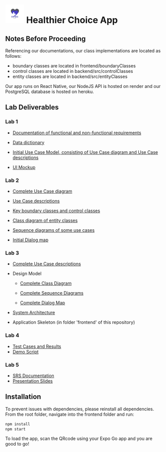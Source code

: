 # <img src='https://github.com/Nicyzk/Healthier-Choice-App/blob/master/frontend/assets/logo.png?raw=true' style="background: white" height='60' alt='Healthier Choice App Logo' aria-label='' /> Healthier Choice App

## Notes Before Proceeding
Referencing our documentations, our class implementations are located as follows:
- boundary classes are located in frontend/boundaryClasses
- control classes are located in backend/src/controlClasses
- entity classes are located in backend/src/entityClasses    


Our app runs on React Native, our NodeJS API is hosted on render and our PostgreSQL database is hosted on heroku. 

## Lab Deliverables
### Lab 1
- [Documentation of functional and non-functional requirements](https://entuedu.sharepoint.com/:w:/r/teams/SWEEESolutions2006/Shared%20Documents/General/Lab%201/Documentation%20of%20functional%20and%20non-functional%20requirements.docx?d=wa2a07b9e1ef94aa5840d655e4a56658a&csf=1&web=1&e=Tmpehw)

- [Data dictionary](https://entuedu.sharepoint.com/:w:/r/teams/SWEEESolutions2006/Shared%20Documents/General/Lab%201/Data%20dictionary.docx?d=w0c0d7d10c25f40c396fa36b15017261d&csf=1&web=1&e=5sBuzE)

- [Initial Use Case Model, consisting of Use Case diagram and Use Case descriptions](https://entuedu.sharepoint.com/:w:/r/teams/SWEEESolutions2006/Shared%20Documents/General/Lab%201/Initial%20Use%20Case%20Model.docx?d=w4197cc30756d46028be3291e869e5d6f&csf=1&web=1&e=nfZc8h) 

- [UI Mockup](https://www.figma.com/proto/NPqkcPJpspD7cXxPNS1SEG/Swee-Solutions?page-id=0%3A1&node-id=2%3A1&viewport=1432%2C2628%2C0.34&scaling=scale-down&starting-point-node-id=2%3A1)


### Lab 2
- [Complete Use Case diagram](https://entuedu.sharepoint.com/:w:/r/teams/SWEEESolutions2006/Shared%20Documents/General/Lab%201/Initial%20Use%20Case%20Model.docx?d=w4197cc30756d46028be3291e869e5d6f&csf=1&web=1&e=nfZc8h)

- [Use Case descriptions](https://entuedu.sharepoint.com/:w:/r/teams/SWEEESolutions2006/Shared%20Documents/General/Lab%201/Initial%20Use%20Case%20Model.docx?d=w4197cc30756d46028be3291e869e5d6f&csf=1&web=1&e=nfZc8h)

- [Key boundary classes and control classes](https://entuedu.sharepoint.com/:b:/r/teams/SWEEESolutions2006/Shared%20Documents/General/Lab%202/Key%20boundary%20classes%20and%20control%20classes.pdf?csf=1&web=1&e=HehTJt)

- [Class diagram of entity classes](https://entuedu.sharepoint.com/:b:/r/teams/SWEEESolutions2006/Shared%20Documents/General/Lab%202/Class%20diagram%20of%20entity%20classes.pdf?csf=1&web=1&e=pmZd2f)

- [Sequence diagrams of some use cases](https://entuedu.sharepoint.com/:f:/r/teams/SWEEESolutions2006/Shared%20Documents/General/Lab%202/Sequence%20Diagrams?csf=1&web=1&e=ReVaVW)

- [Initial Dialog map](https://entuedu.sharepoint.com/:i:/r/teams/SWEEESolutions2006/Shared%20Documents/General/Lab%202/Dialog%20Map.png?csf=1&web=1&e=utEAP0)



### Lab 3
- [Complete Use Case descriptions](https://entuedu.sharepoint.com/:w:/r/teams/SWEEESolutions2006/Shared%20Documents/General/Lab%203/Complete%20Use%20Case%20Model.docx?d=w4197cc30756d46028be3291e869e5d6f&csf=1&web=1&e=0IZexk)

- Design Model
    - [Complete Class Diagram](https://entuedu.sharepoint.com/:b:/r/teams/SWEEESolutions2006/Shared%20Documents/General/Lab%203/Design%20Model/Class%20Diagram.pdf?csf=1&web=1&e=HhLV0f)

    - [Complete Sequence Diagrams](https://entuedu.sharepoint.com/:f:/r/teams/SWEEESolutions2006/Shared%20Documents/General/Lab%203/Design%20Model/Sequence%20Diagrams?csf=1&web=1&e=HxWv17)

    - [Complete Dialog Map](https://entuedu.sharepoint.com/:i:/r/teams/SWEEESolutions2006/Shared%20Documents/General/Lab%203/Design%20Model/Dialog%20Map.png?csf=1&web=1&e=06UEvn)

- [System Architecture](https://entuedu.sharepoint.com/:p:/r/teams/SWEEESolutions2006/Shared%20Documents/General/Lab%203/System%20Architecture.pptx?d=w1d87e718b3cc4c21ac56a06d2eef4520&csf=1&web=1&e=YOvmQj)

- Application Skeleton (in folder 'frontend' of this repository)

### Lab 4
- [Test Cases and Results](https://entuedu.sharepoint.com/:f:/r/teams/SWEEESolutions2006/Shared%20Documents/General/Lab%204?csf=1&web=1&e=0skrGf)
- [Demo Script](https://entuedu.sharepoint.com/:w:/r/teams/SWEEESolutions2006/Shared%20Documents/General/Lab%204/Demo%20Script.docx?d=w235b6ad459844978b05dd2377a113f42&csf=1&web=1&e=7b5EWc)

### Lab 5
- [SRS Documentation](https://entuedu.sharepoint.com/:f:/r/teams/SWEEESolutions2006/Shared%20Documents/General/Lab%205?csf=1&web=1&e=qJ8nhe)
- [Presentation Slides](https://entuedu.sharepoint.com/:p:/r/teams/SWEEESolutions2006/Shared%20Documents/General/Lab%205/Live%20Demo%20.pptx?d=w9518d888a3234f17aa663f4988aff6f4&csf=1&web=1&e=FGwhZR)

## Installation
To prevent issues with dependencies, please reinstall all dependencies. From the root folder, navigate into the frontend folder and run: 
```
npm install
npm start
```

To load the app, scan the QRcode using your Expo Go app and you are good to go!